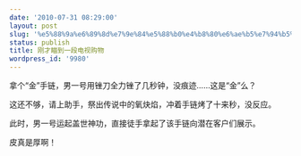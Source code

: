 ```yaml
---
date: '2010-07-31 08:29:00'
layout: post
slug: '%e5%88%9a%e6%89%8d%e7%9e%84%e5%88%b0%e4%b8%80%e6%ae%b5%e7%94%b5%e8%a7%86%e8%b4%ad%e7%89%a9'
status: publish
title: 刚才瞄到一段电视购物
wordpress_id: '9980'
---
```


拿个“金”手链，男一号用锉刀全力锉了几秒钟，没痕迹……这是“金”么？

这还不够，请上助手，祭出传说中的氧炔焰，冲着手链烤了十来秒，没反应。

此时，男一号运起盖世神功，直接徒手拿起了该手链向潜在客户们展示。

皮真是厚啊！
